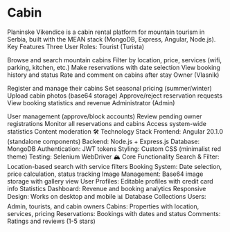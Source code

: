 # Cabin
Planinske Vikendice is a cabin rental platform for mountain tourism in Serbia, built with the MEAN stack (MongoDB, Express, Angular, Node.js).
Key Features
Three User Roles:
Tourist (Turista)

Browse and search mountain cabins
Filter by location, price, services (wifi, parking, kitchen, etc.)
Make reservations with date selection
View booking history and status
Rate and comment on cabins after stay
Owner (Vlasnik)

Register and manage their cabins
Set seasonal pricing (summer/winter)
Upload cabin photos (base64 storage)
Approve/reject reservation requests
View booking statistics and revenue
Administrator (Admin)

User management (approve/block accounts)
Review pending owner registrations
Monitor all reservations and cabins
Access system-wide statistics
Content moderation
🛠️ Technology Stack
Frontend: Angular 20.1.0 (standalone components)
Backend: Node.js + Express.js
Database: MongoDB
Authentication: JWT tokens
Styling: Custom CSS (minimalist red theme)
Testing: Selenium WebDriver
🏔️ Core Functionality
Search & Filter: Location-based search with service filters
Booking System: Date selection, price calculation, status tracking
Image Management: Base64 image storage with gallery view
User Profiles: Editable profiles with credit card info
Statistics Dashboard: Revenue and booking analytics
Responsive Design: Works on desktop and mobile
📊 Database Collections
Users: Admin, tourists, and cabin owners
Cabins: Properties with location, services, pricing
Reservations: Bookings with dates and status
Comments: Ratings and reviews (1-5 stars)
